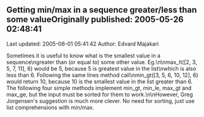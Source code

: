 ## Getting min/max in a sequence greater/less than some valueOriginally published: 2005-05-26 02:48:41 
Last updated: 2005-06-01 05:41:42 
Author: Edvard Majakari 
 
Sometimes it is useful to know what is the smallest value in a sequence\ngreater than (or equal to) some other value. Eg.\n\nmax_lt([2, 3, 5, 7, 11], 6) would be 5, because 5 is greatest value in the list\nwhich is also less than 6. Following the same lines method call\nmin_gt([3, 5, 6, 10, 12], 6) would return 10, because 10 is the smallest value in the list greater than  6. The following four simple methods implement min_gt, min_le, max_gt and max_ge, but the input must be sorted for them to work.\n\nHowever, Greg Jorgensen's suggestion is much more clever. No need for sorting, just use list comprehensions with min/max.